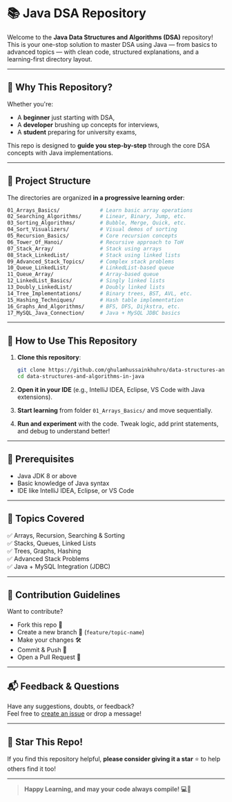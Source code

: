 # 📚 Java DSA Repository

Welcome to the **Java Data Structures and Algorithms (DSA)** repository! This is your one-stop solution to master DSA using Java — from basics to advanced topics — with clean code, structured explanations, and a learning-first directory layout.

---

## 🚀 Why This Repository?

Whether you're:
- A **beginner** just starting with DSA,
- A **developer** brushing up concepts for interviews,
- A **student** preparing for university exams,

This repo is designed to **guide you step-by-step** through the core DSA concepts with Java implementations.

---

## 📂 Project Structure

The directories are organized **in a progressive learning order**:

```bash
01_Arrays_Basics/             # Learn basic array operations
02_Searching_Algorithms/      # Linear, Binary, Jump, etc.
03_Sorting_Algorithms/        # Bubble, Merge, Quick, etc.
04_Sort_Visualizers/          # Visual demos of sorting
05_Recursion_Basics/          # Core recursion concepts
06_Tower_Of_Hanoi/            # Recursive approach to ToH
07_Stack_Array/               # Stack using arrays
08_Stack_LinkedList/          # Stack using linked lists
09_Advanced_Stack_Topics/     # Complex stack problems
10_Queue_LinkedList/          # LinkedList-based queue
11_Queue_Array/               # Array-based queue
12_LinkedList_Basics/         # Singly linked lists
13_Doubly_LinkedList/         # Doubly linked lists
14_Tree_Implementations/      # Binary trees, BST, AVL, etc.
15_Hashing_Techniques/        # Hash table implementation
16_Graphs_And_Algorithms/     # BFS, DFS, Dijkstra, etc.
17_MySQL_Java_Connection/     # Java + MySQL JDBC basics
```

---

## 📌 How to Use This Repository

1. **Clone this repository**:
   ```bash
   git clone https://github.com/ghulamhussainkhuhro/data-structures-and-algorithms-in-java.git
   cd data-structures-and-algorithms-in-java
   ```

2. **Open it in your IDE** (e.g., IntelliJ IDEA, Eclipse, VS Code with Java extensions).

3. **Start learning** from folder `01_Arrays_Basics/` and move sequentially.

4. **Run and experiment** with the code. Tweak logic, add print statements, and debug to understand better!

---

## 📖 Prerequisites

- Java JDK 8 or above
- Basic knowledge of Java syntax
- IDE like IntelliJ IDEA, Eclipse, or VS Code

---

## 🧠 Topics Covered

✅ Arrays, Recursion, Searching & Sorting  
✅ Stacks, Queues, Linked Lists  
✅ Trees, Graphs, Hashing  
✅ Advanced Stack Problems  
✅ Java + MySQL Integration (JDBC)

---

## 🙌 Contribution Guidelines

Want to contribute?

- Fork this repo 🍴  
- Create a new branch 🌿 (`feature/topic-name`)  
- Make your changes 🛠️  
- Commit & Push 🚀  
- Open a Pull Request 🔁  

---

## 📬 Feedback & Questions

Have any suggestions, doubts, or feedback?  
Feel free to [create an issue](https://github.com/ghulamhussainkhuhro/data-structures-and-algorithms-in-java/issues) or drop a message!

---

## 🌟 Star This Repo!

If you find this repository helpful, **please consider giving it a star** ⭐ to help others find it too!

---

> **Happy Learning, and may your code always compile! 💻🧠**
